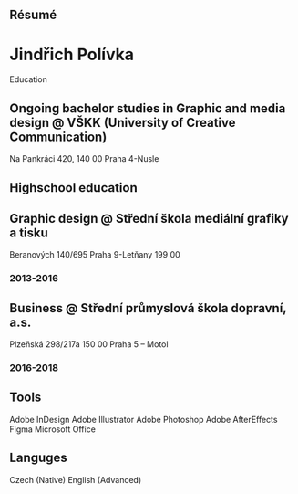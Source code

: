 ## Résumé
# Jindřich Polívka


Education
## Ongoing bachelor studies in Graphic and media design  @ VŠKK (University of Creative Communication)
Na Pankráci 420, 140 00 Praha 4-Nusle

## Highschool education
## Graphic design @ Střední škola mediální grafiky a tisku
Beranových 140/695
Praha 9-Letňany
199 00
### 2013-2016

## Business @ Střední průmyslová škola dopravní, a.s.
Plzeňská 298/217a
150 00 Praha 5 – Motol
### 2016-2018


## Tools
Adobe InDesign
Adobe Illustrator
Adobe Photoshop
Adobe AfterEffects
Figma
Microsoft Office

## Languges
Czech (Native)
English (Advanced)
